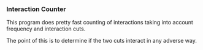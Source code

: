 ### Interaction Counter

This program does pretty fast counting of interactions taking into account 
frequency and interaction cuts.

The point of this is to determine if the two cuts interact in any adverse way.


